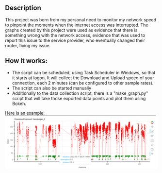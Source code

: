 ## Description
This project was born from my personal need to monitor my network speed to pinpoint the moments when the internet access was interrupted. The graphs created by this project were used as evidence that there is something wrong with the network access, evidence that was used to report this issue to the service provider, who eventually changed their router, fixing my issue.

## How it works:
* The script can be scheduled, using Task Scheduler in Windows, so that it starts at logon. It will collect the Download and Upload speed of your connection, each 2 minutes (can be configured to other sample rates).
* The script can also be started manually
* Additionally to the data collection script, there is a "make_graph.py" script that will take those exported data points and plot them using Bokeh.

Here is an example: 
![Example](/sample_img.png)